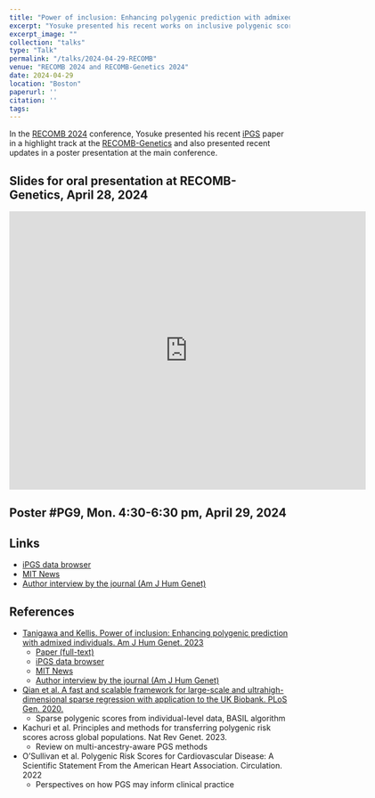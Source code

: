 ```yaml
---
title: "Power of inclusion: Enhancing polygenic prediction with admixed individuals"
excerpt: "Yosuke presented his recent works on inclusive polygenic score (iPGS) at RECOMB 2024 and RECOMB-Genetics 2024."
excerpt_image: ""
collection: "talks"
type: "Talk"
permalink: "/talks/2024-04-29-RECOMB"
venue: "RECOMB 2024 and RECOMB-Genetics 2024"
date: 2024-04-29
location: "Boston"
paperurl: ''
citation: ''
tags:
---
```


In the [RECOMB 2024](https://recomb.org/recomb2024/) conference, Yosuke presented his recent [iPGS](/publication/2023-10-26-ipgs) paper in a highlight track at the [RECOMB-Genetics](https://recomb.org/recomb2024/recombgenetics.html) and also presented recent updates in a poster presentation at the main conference.

## Slides for oral presentation at RECOMB-Genetics, April 28, 2024

<iframe src="https://docs.google.com/presentation/d/e/2PACX-1vQeSwbAadPUMbjwx8GM7RQ0dGgcys5xz71A3bIM5bH6T71azkUfgIcF4KjVSr4pXOsYQIOyBxi_0pwB/embed?start=false&loop=false&delayms=3000" frameborder="0" width="640" height="500" allowfullscreen="true" mozallowfullscreen="true" webkitallowfullscreen="true"></iframe>

## Poster #PG9, Mon. 4:30-6:30 pm, April 29, 2024

## Links

- [iPGS data browser](https://ipgs.mit.edu)
- [MIT News](https://news.mit.edu/2023/making-genetic-prediction-models-more-inclusive-1026)
- [Author interview by the journal (Am J Hum Genet)](https://www.ashg.org/careers-learning/career-interviews/inside-ajhg-with-yosuke-tanigawa/)

## References

- [Tanigawa and Kellis. Power of inclusion: Enhancing polygenic prediction with admixed individuals. Am J Hum Genet. 2023](/publication/2023-10-26-ipgs)
  - [Paper (full-text)](https://doi.org/10.1016/j.ajhg.2023.09.013)
  - [iPGS data browser](https://ipgs.mit.edu)
  - [MIT News](https://news.mit.edu/2023/making-genetic-prediction-models-more-inclusive-1026)
  - [Author interview by the journal (Am J Hum Genet)](https://www.ashg.org/careers-learning/career-interviews/inside-ajhg-with-yosuke-tanigawa/)
- [Qian et al. A fast and scalable framework for large-scale and ultrahigh-dimensional sparse regression with application to the UK Biobank. PLoS Gen. 2020.](/publication/2020-10-23-snpnet)
  - Sparse polygenic scores from individual-level data, BASIL algorithm
- Kachuri et al. Principles and methods for transferring polygenic risk scores across global populations. Nat Rev Genet. 2023.
  - Review on multi-ancestry-aware PGS methods
- O’Sullivan et al. Polygenic Risk Scores for Cardiovascular Disease: A Scientific Statement From the American Heart Association. Circulation. 2022
  - Perspectives on how PGS may inform clinical practice

